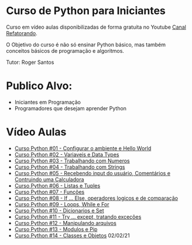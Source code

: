 # Curso de Python para Iniciantes

Curso em vídeo aulas disponibilizadas de forma gratuita no Youtube [Canal Refatorando](https://youtube.com/refatorando).

O Objetivo do curso é não só ensinar Python básico, mas também conceitos básicos de programação e algoritmos.

Tutor: Roger Santos

# Publico Alvo:

- Iniciantes em Programação
- Programadores que desejam aprender Python

# Vídeo Aulas

- [Curso Python #01 - Configurar o ambiente e Hello World](https://youtu.be/Jk4kuuwLThA)
- [Curso Python #02 - Variaveis e Data Types](https://youtu.be/p1jB2xQuXFU)
- [Curso Python #03 - Trabalhando com Numeros](https://youtu.be/Q29XB7TIhBI)
- [Curso Python #04 - Trabalhando com Strings](https://youtu.be/QpEM1cRz1LQ)
- [Curso Python #05 - Recebendo input do usuário, Comentários e Contruindo uma Calculadora](https://youtu.be/i8MCRfA411M)
- [Curso Python #06 - Listas e Tuples](https://youtu.be/5gqpc-nCq7w)
- [Curso Python #07 - Funções](https://youtu.be/kYnPpUn8_kA)
- [Curso Python #08 - If ... Else, operadores logicos e de comparação](https://youtu.be/LvzbitCIURg)
- [Curso Python #09 - Loops, While e For](https://youtu.be/o-1ciQ_I8-4)
- [Curso Python #10 - Dicionarios e Set](https://youtu.be/7uVwpmuw4Yg)
- [Curso Python #11 - Try ... except, tratando exceções](https://youtu.be/U0n7CZXGZGE)
- [Curso Python #12 - Manipulando arquivos](https://youtu.be/G-kUBX0U8IQ)
- [Curso Python #13 - Modulos e Pip](https://youtu.be/hx4RSG1EkHU)
- [Curso Python #14 - Classes e Objetos](#) 02/02/21
